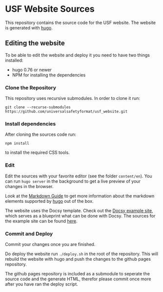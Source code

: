 # USF Website Sources

This repository contains the source code for the USF website. The website is generated with [hugo](https:/gohugo.io).

## Editing the website

To be able to edit the website and deploy it you need to have two things installed:

 - hugo 0.76 or newer
 - NPM for installing the dependencies

### Clone the Repository

This repository uses recursive submodules. In order to clone it run:

```
git clone --recurse-submodules https://github.com/universalsafetyformat/usf_website.git
```

### Install dependencies

After cloning the sources code run:

```
npm install
```

to install the required CSS tools.

### Edit

Edit the sources with your favorite editor (see the folder `content/en`). You can run `hugo server` in the background to get a live preview of your changes in the browser.

Look at the [Markdown Guide](https://www.markdownguide.org/tools/hugo/) to get more information about the markdown elements supported by [hugo](https:/gohugo.io) out of the box.

The website uses the Docsy template. Check out the [Docsy example site](https://www.docsy.dev/docs/), which serves as a blueprint what can be done with Docsy. The sources for the example site can be found [here](https://github.com/google/docsy/tree/a7dc77412c533fefc71730927350677fed35f576/userguide/content/en).

### Commit and Deploy

Commit your changes once you are finished.

Do deploy the website run `./deploy.sh` in the root of the repository. This will rebuild the website with hugo and push the changes to the github pages repository.

The github pages repository is included as a submodule to seperate the source code and the generate HTML, therefor please commit once more after you have ran the deploy script.